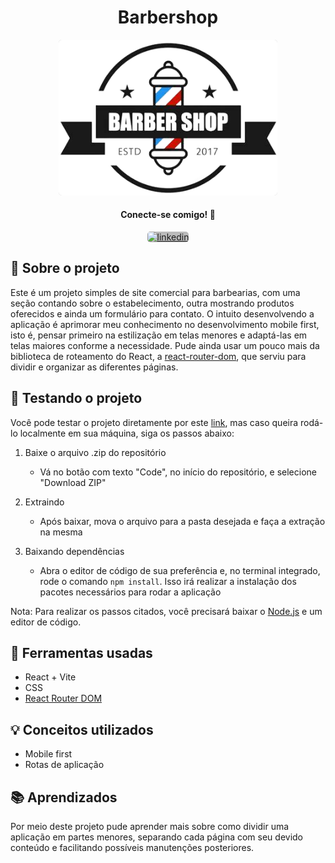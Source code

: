 <h1 align='center'>Barbershop</h1>

<style>
    img {
        background-color: #BBB;
        border-radius: 5px
    }
</style>

<div align='center'>
  <img src='./src/assets/barber_logo.png' width='350px'/>
</div>

<div align='center'>

#### Conecte-se comigo! 🤝
[![linkedin](https://img.shields.io/badge/linkedin-0A66C2?style=for-the-badge&logo=linkedin&logoColor=white)](https://www.linkedin.com/in/gustavo-atanazio)
</div>

## 📘 Sobre o projeto
Este é um projeto simples de site comercial para barbearias, com uma seção contando sobre o estabelecimento, outra mostrando produtos oferecidos e ainda um formulário para contato. O intuito desenvolvendo a aplicação é aprimorar meu conhecimento no desenvolvimento mobile first, isto é, pensar primeiro na estilização em telas menores e adaptá-las em telas maiores conforme a necessidade. Pude ainda usar um pouco mais da biblioteca de roteamento do React, a [react-router-dom](https://reactrouter.com/en/main), que serviu para dividir e organizar as diferentes páginas.


## 🚀 Testando o projeto
Você pode testar o projeto diretamente por este [link](https://barbershop-green.vercel.app/), mas caso queira rodá-lo localmente em sua máquina, siga os passos abaixo:

1. Baixe o arquivo .zip do repositório
    - Vá no botão com texto "Code", no início do repositório, e selecione "Download ZIP"

2. Extraindo
    - Após baixar, mova o arquivo para a pasta desejada e faça a extração na mesma

3. Baixando dependências
    - Abra o editor de código de sua preferência e, no terminal integrado, rode o comando `npm install`. Isso irá realizar a instalação dos pacotes necessários para rodar a aplicação

Nota: Para realizar os passos citados, você precisará baixar o [Node.js](https://nodejs.org/pt-br) e um editor de código.

## 🔨 Ferramentas usadas
- React + Vite
- CSS
- [React Router DOM](https://reactrouter.com/en/main)

## 💡 Conceitos utilizados
- Mobile first
- Rotas de aplicação

## 📚 Aprendizados
Por meio deste projeto pude aprender mais sobre como dividir uma aplicação em partes menores, separando cada página com seu devido conteúdo e facilitando possíveis manutenções posteriores.
